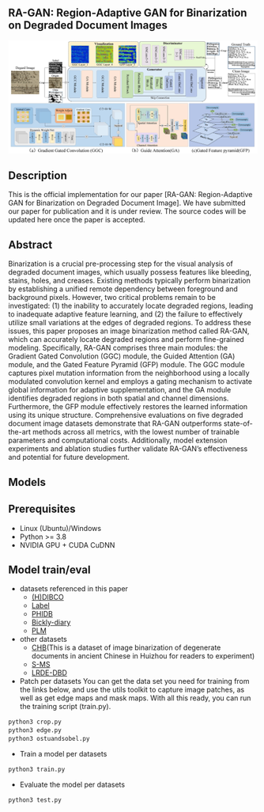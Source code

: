 ## RA-GAN: Region-Adaptive GAN for Binarization  on Degraded Document Images
<img width="600" alt="Figure1" src="frame/Overall%20Architecture.jpg">

## Description
This is the official implementation for our paper [RA-GAN: Region-Adaptive GAN for Binarization  on Degraded Document Image]. 
We have submitted our paper for publication and it is under review. The source codes will be updated here once the paper is accepted.

## Abstract
Binarization is a crucial pre-processing step for the visual analysis of degraded document images, which usually possess features like bleeding, stains, holes, and creases. 
Existing methods typically perform binarization by establishing a unified remote dependency between foreground and background pixels. 
However, two critical problems remain to be investigated: (1) the inability to accurately locate degraded regions, leading to inadequate adaptive feature learning, and (2) the failure to effectively utilize small variations at the edges of degraded regions. 
To address these issues, this paper proposes an image binarization method called RA-GAN, which can accurately locate degraded regions and perform fine-grained modeling. 
Specifically, RA-GAN comprises three main modules: the Gradient Gated Convolution (GGC) module, the Guided Attention (GA) module, and the Gated Feature Pyramid (GFP) module. 
The GGC module captures pixel mutation information from the neighborhood using a locally modulated convolution kernel and employs a gating mechanism to activate global information for adaptive supplementation, and the GA module identifies degraded regions in both spatial and channel dimensions.
Furthermore, the GFP module effectively restores the learned information using its unique structure. Comprehensive evaluations on five degraded document image datasets demonstrate that RA-GAN outperforms state-of-the-art methods across all metrics, with the lowest number of 
trainable parameters and computational costs. Additionally, model extension experiments and ablation studies further validate RA-GAN’s effectiveness and potential for future development.

## Models
## Prerequisites
- Linux (Ubuntu)/Windows
- Python >= 3.8
- NVIDIA GPU + CUDA CuDNN


## Model train/eval
- datasets referenced in this paper
  - [(H)DIBCO](https://vc.ee.duth.gr/dibco2019/)
  - [Label](https://www.dropbox.com/sh/gqqugvclzltfldt/AACNELpHwTW-1bHLZzipxQWja?dl=0)
  - [PHIDB](http://www.iapr-tc11.org/mediawiki/index.php/Persian_Heritage_Image_Binarization_Dataset_(PHIBD_2012))
  - [Bickly-diary](https://github.com/vqnhat/DSN-Binarization/files/2793688/original_gt_labeled.zip)
  - [PLM](http://amadi.univ-lr.fr/ICFHR2016_Contest/index.php/download-123)
- other datasets
  - [CHB](https://pan.baidu.com/s/1ymF08smuRhTo69dG_7gYUw?pwd=h4fu)(This is a dataset of image binarization of degenerate documents in ancient Chinese in Huizhou for readers to experiment)
  - [S-MS](http://tc11.cvc.uab.es/datasets/SMADI_1)
  - [LRDE-DBD](https://www.lrde.epita.fr/dload/olena/datasets/dbd/1.0/)
 - Patch per datasets
You can get the data set you need for training from the links below, and use the utils toolkit to capture image patches, 
as well as get edge maps and mask maps. With all this ready, 
you can run the training script (train.py).
 ```bash
 python3 crop.py
 python3 edge.py
 python3 ostuandsobel.py
 ```
- Train a model per datasets
```bash
python3 train.py
```

- Evaluate the model per datasets
<!--
(our pre-trained models are in ./pretrained_model)
- We plan to upload the pre-trained models on our Github page.
-->
```bash
python3 test.py
```

